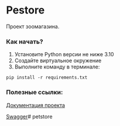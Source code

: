 # Pestore

Проект зоомагазина.

### Как начать?

1) Установите Python версии не ниже 3.10
2) Создайте виртуальное окружение
3) Выполните команду в терминале:

```
pip install -r requirements.txt
```

### Полезные ссылки:

[Документация проекта](https://www.google.ru/)

[Swagger](https://petstore.swagger.io/#/)#   p e t s t o r e  
 